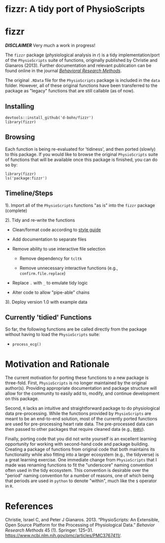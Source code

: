 fizzr: A tidy port of PhysioScripts
================

fizzr
=====

***DISCLAIMER*** Very much a work in progress!

The `fizzr` package (*phys*iological analysis in *r*) is a tidy implementation/port of the `PhysioScripts` suite of functions, originally published by Christie and Gianaros (2013). Further documentation and relevant publication can be found online in the journal [*Behavioral Research Methods*](https://www.ncbi.nlm.nih.gov/pmc/articles/PMC3767411/).

The original `.RData` file for the `PhysioScripts` package is included in the `data` folder. However, all of these original functions have been transferred to the package as "legacy" functions that are still callable (as of now).

Installing
----------

    devtools::install_github('d-bohn/fizzr')
    library(fizzr)

Browsing
--------

Each function is being re-evaluated for 'tidiness', and then ported (slowly) to this package. If you would like to browse the original `PhysioScripts` suite of functions that will be available once this package is finished, you can do so by:

    library(fizzr)
    ls('package:fizzr')

Timeline/Steps
--------------

1). Import all of the `PhysioScripts` functions "as is" into the `fizzr` package (complete)

2). Tidy and re-write the functions

-   Clean/format code according to [style guide](http://adv-r.had.co.nz/Style.html)

-   Add documentation to separate files

-   Remove ability to use interactive file selection

    -   Remove dependency for `tcltk`

    -   Remove unnecessary interactive functions (e.g., `confirm.file.replace`)

-   Replace `.` with `_` to emulate tidy logic

-   Alter code to allow "pipe-able" chains

3). Deploy version 1.0 with example data

Currently 'tidied' Functions
----------------------------

So far, the following functions are be called directly from the package without having to load the `PhysioScripts` suite:

-   `process_ecg()`

Motivation and Rationale
========================

The current motivation for porting these functions to a new package is three-fold. First, `PhysioScripts` is no longer maintained by the original author(s). Providing appropriate documentation and package structure will allow for the community to easily add to, modify, and continue development on this package.

Second, `R` lacks an intuitive and straightforward package to do physiological data pre-processing. While the functions provided by `PhysioScripts` are meant to be an end-to-end solution, most of the currently ported functions are used for pre-processing heart rate data. The pre-processed data can then passed to other packages that require cleaned data (e.g., [`RHRV`](http://rhrv.r-forge.r-project.org/)).

Finally, porting code that you did not write yourself is an excellent learning opportunity for working with second-hand code and package building. Creating a package of functions from original code that both maintains its functionality while also fitting into a larger ecosystem (e.g., the tidyverse) is a great learning exercise. One immediate change from `PhysioScripts` that I made was renaming functions to fit the "underscore" naming convention often used in the tidy ecosystem. This convention is desirable over the "period" naming convention for a number of reasons, one of which being that periods are used in `python` to denote "within", much like the `$` operator in `R`.

References
==========

Christie, Israel C, and Peter J Gianaros. 2013. “PhysioScripts: An Extensible, Open Source Platform for the Processing of Physiological Data.” *Behavior Research Methods* 45 (1). Springer: 125–31. <https://www.ncbi.nlm.nih.gov/pmc/articles/PMC3767411/>.
